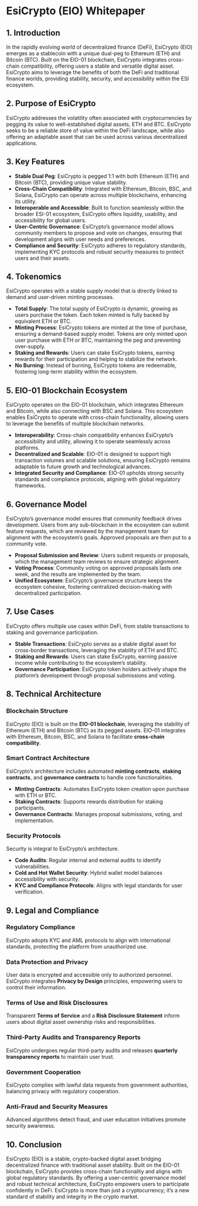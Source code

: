 # EsiCrypto (EIO) Whitepaper

## 1. Introduction

In the rapidly evolving world of decentralized finance (DeFi), EsiCrypto (EIO) emerges as a stablecoin with a unique dual-peg to Ethereum (ETH) and Bitcoin (BTC). Built on the EIO-01 blockchain, EsiCrypto integrates cross-chain compatibility, offering users a stable and versatile digital asset. EsiCrypto aims to leverage the benefits of both the DeFi and traditional finance worlds, providing stability, security, and accessibility within the ESI ecosystem.

## 2. Purpose of EsiCrypto

EsiCrypto addresses the volatility often associated with cryptocurrencies by pegging its value to well-established digital assets, ETH and BTC. EsiCrypto seeks to be a reliable store of value within the DeFi landscape, while also offering an adaptable asset that can be used across various decentralized applications.

## 3. Key Features

- **Stable Dual Peg**: EsiCrypto is pegged 1:1 with both Ethereum (ETH) and Bitcoin (BTC), providing unique value stability.
- **Cross-Chain Compatibility**: Integrated with Ethereum, Bitcoin, BSC, and Solana, EsiCrypto can operate across multiple blockchains, enhancing its utility.
- **Interoperable and Accessible**: Built to function seamlessly within the broader ESI-01 ecosystem, EsiCrypto offers liquidity, usability, and accessibility for global users.
- **User-Centric Governance**: EsiCrypto’s governance model allows community members to propose and vote on changes, ensuring that development aligns with user needs and preferences.
- **Compliance and Security**: EsiCrypto adheres to regulatory standards, implementing KYC protocols and robust security measures to protect users and their assets.

## 4. Tokenomics

EsiCrypto operates with a stable supply model that is directly linked to demand and user-driven minting processes.

- **Total Supply**: The total supply of EsiCrypto is dynamic, growing as users purchase the token. Each token minted is fully backed by equivalent ETH or BTC.
- **Minting Process**: EsiCrypto tokens are minted at the time of purchase, ensuring a demand-based supply model. Tokens are only minted upon user purchase with ETH or BTC, maintaining the peg and preventing over-supply.
- **Staking and Rewards**: Users can stake EsiCrypto tokens, earning rewards for their participation and helping to stabilize the network.
- **No Burning**: Instead of burning, EsiCrypto tokens are redeemable, fostering long-term stability within the ecosystem.

## 5. EIO-01 Blockchain Ecosystem

EsiCrypto operates on the EIO-01 blockchain, which integrates Ethereum and Bitcoin, while also connecting with BSC and Solana. This ecosystem enables EsiCrypto to operate with cross-chain functionality, allowing users to leverage the benefits of multiple blockchain networks.

- **Interoperability**: Cross-chain compatibility enhances EsiCrypto’s accessibility and utility, allowing it to operate seamlessly across platforms.
- **Decentralized and Scalable**: EIO-01 is designed to support high transaction volumes and scalable solutions, ensuring EsiCrypto remains adaptable to future growth and technological advances.
- **Integrated Security and Compliance**: EIO-01 upholds strong security standards and compliance protocols, aligning with global regulatory frameworks.

## 6. Governance Model

EsiCrypto’s governance model ensures that community feedback drives development. Users from any sub-blockchain in the ecosystem can submit feature requests, which are reviewed by the management team for alignment with the ecosystem’s goals. Approved proposals are then put to a community vote.

- **Proposal Submission and Review**: Users submit requests or proposals, which the management team reviews to ensure strategic alignment.
- **Voting Process**: Community voting on approved proposals lasts one week, and the results are implemented by the team.
- **Unified Ecosystem**: EsiCrypto’s governance structure keeps the ecosystem cohesive, fostering centralized decision-making with decentralized participation.

## 7. Use Cases

EsiCrypto offers multiple use cases within DeFi, from stable transactions to staking and governance participation.

- **Stable Transactions**: EsiCrypto serves as a stable digital asset for cross-border transactions, leveraging the stability of ETH and BTC.
- **Staking and Rewards**: Users can stake EsiCrypto, earning passive income while contributing to the ecosystem’s stability.
- **Governance Participation**: EsiCrypto token holders actively shape the platform’s development through proposal submissions and voting.

## 8. Technical Architecture

### Blockchain Structure

EsiCrypto (EIO) is built on the **EIO-01 blockchain**, leveraging the stability of Ethereum (ETH) and Bitcoin (BTC) as its pegged assets. EIO-01 integrates with Ethereum, Bitcoin, BSC, and Solana to facilitate **cross-chain compatibility**.

### Smart Contract Architecture

EsiCrypto’s architecture includes automated **minting contracts**, **staking contracts**, and **governance contracts** to handle core functionalities.

- **Minting Contracts**: Automates EsiCrypto token creation upon purchase with ETH or BTC.
- **Staking Contracts**: Supports rewards distribution for staking participants.
- **Governance Contracts**: Manages proposal submissions, voting, and implementation.

### Security Protocols

Security is integral to EsiCrypto’s architecture.

- **Code Audits**: Regular internal and external audits to identify vulnerabilities.
- **Cold and Hot Wallet Security**: Hybrid wallet model balances accessibility with security.
- **KYC and Compliance Protocols**: Aligns with legal standards for user verification.

## 9. Legal and Compliance

### Regulatory Compliance

EsiCrypto adopts KYC and AML protocols to align with international standards, protecting the platform from unauthorized use.

### Data Protection and Privacy

User data is encrypted and accessible only to authorized personnel. EsiCrypto integrates **Privacy by Design** principles, empowering users to control their information.

### Terms of Use and Risk Disclosures

Transparent **Terms of Service** and a **Risk Disclosure Statement** inform users about digital asset ownership risks and responsibilities.

### Third-Party Audits and Transparency Reports

EsiCrypto undergoes regular third-party audits and releases **quarterly transparency reports** to maintain user trust.

### Government Cooperation

EsiCrypto complies with lawful data requests from government authorities, balancing privacy with regulatory cooperation.

### Anti-Fraud and Security Measures

Advanced algorithms detect fraud, and user education initiatives promote security awareness.

## 10. Conclusion

EsiCrypto (EIO) is a stable, crypto-backed digital asset bridging decentralized finance with traditional asset stability. Built on the EIO-01 blockchain, EsiCrypto provides cross-chain functionality and aligns with global regulatory standards. By offering a user-centric governance model and robust technical architecture, EsiCrypto empowers users to participate confidently in DeFi. EsiCrypto is more than just a cryptocurrency; it’s a new standard of stability and integrity in the crypto market.

